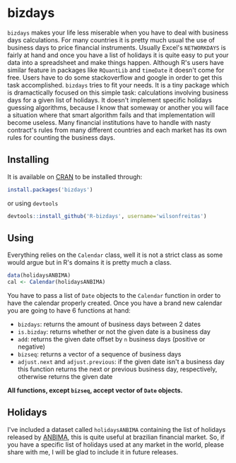 [cran-bizdays]: http://cran.r-project.org/web/packages/bizdays/index.html
[ANBIMA]: http://portal.anbima.com.br/Pages/home.aspx

# bizdays

`bizdays` makes your life less miserable when you have to deal with business days calculations.
For many countries it is pretty much usual the use of business days to price financial instruments.
Usually Excel's `NETWORKDAYS` is fairly at hand and once you have a list of holidays it is quite easy to put your data into a spreadsheet and make things happen.
Although R's users have similar feature in packages like `RQuantLib` and `timeDate` it doesn't come for free.
Users have to do some stackoverflow and google in order to get this task accomplished.
`bizdays` tries to fit your needs. It is a tiny package which is dramactically focused on this simple task: calculations involving business days for a given list of holidays.
It doesn't implement specific holidays guessing algorithms, because I know that someway or another you will face a situation where that smart algorithm fails and that implementation will become useless.
Many financial institutions have to handle with nasty contract's rules from many different countries and each market has its own rules for counting the business days.


## Installing

It is available on [CRAN][cran-bizdays] to be installed through:

```R
install.packages('bizdays')
```

or using `devtools`

```R
devtools::install_github('R-bizdays', username='wilsonfreitas')
```

## Using

Everything relies on the `Calendar` class, well it is not a strict class as some would argue but in R's domains it is pretty much a class.

```R
data(holidaysANBIMA)
cal <- Calendar(holidaysANBIMA)
```

You have to pass a list of `Date` objects to the `Calendar` function in order to have the calendar properly created.
Once you have a brand new calendar you are going to have 6 functions at hand: 

- `bizdays`: returns the amount of business days between 2 dates
- `is.bizday`: returns whether or not the given date is a business day
- `add`: returns the given date offset by `n` business days (positive or negative)
- `bizseq`: returns a vector of a sequence of business days
- `adjust.next` and `adjust.previous`: if the given date isn't a business day this function returns the next or previous business day, respectively, otherwise returns the given date

**All functions, except `bizseq`, accept vector of `Date` objects.**

## Holidays

I've included a dataset called `holidaysANBIMA` containing the list of holidays released by [ANBIMA][ANBIMA], this is quite useful at brazilian financial market.
So, if you have a specific list of holidays used at any market in the world, please share with me, I will be glad to include it in future releases.

